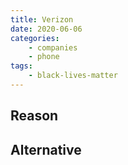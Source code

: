 ```yaml
---
title: Verizon
date: 2020-06-06
categories:
    - companies
    - phone
tags:
    - black-lives-matter
---
```


## Reason


## Alternative

